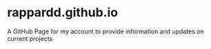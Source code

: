 # rappardd.github.io
A GitHub Page for my account to provide information and updates on current projects
